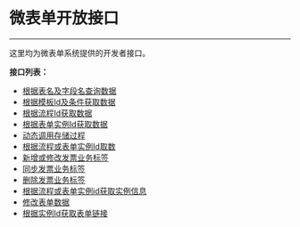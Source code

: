 # 微表单开放接口
***
这里均为微表单系统提供的开发者接口。



**接口列表：**

* [根据表名及字段名查询数据][根据表名及字段名查询数据]
* [根据模板Id及条件获取数据][根据模板Id及条件获取数据]
* [根据流程Id获取数据][根据流程Id获取数据]
* [根据表单实例Id获取数据][根据表单实例Id获取数据]
* [动态调用存储过程][动态调用存储过程]
* [根据流程或表单实例Id取数][根据流程或表单实例Id取数]
* [新增或修改发票业务标签][新增或修改发票业务标签]
* [同步发票业务标签][同步发票业务标签]
* [删除发票业务标签][删除发票业务标签]
* [根据流程或表单实例id获取实例信息][根据流程或表单实例id获取实例信息]
* [修改表单数据][修改表单数据]
* [根据实例Id获取表单链接][根据实例Id获取表单链接]

[根据表名及字段名查询数据]:QueryTableExternal.html
[根据模板Id及条件获取数据]:QueryTableTreeByTemplateId.html
[根据流程Id获取数据]:QueryTableTreeByWorkFlowId.html
[根据表单实例Id获取数据]:QueryTableTreeByFormInstanceId.html
[动态调用存储过程]:动态调用存储过程.html
[根据流程或表单实例Id取数]:根据流程或表单实例Id取数.html
[新增或修改发票业务标签]:新增或修改发票业务标签.html
[同步发票业务标签]:同步发票业务标签.html
[删除发票业务标签]:删除发票业务标签.html
[根据流程或表单实例id获取实例信息]:根据流程或表单实例id获取实例信息.html
[修改表单数据]:修改表单数据.html
[根据实例Id获取表单链接]:根据实例Id获取表单链接.html